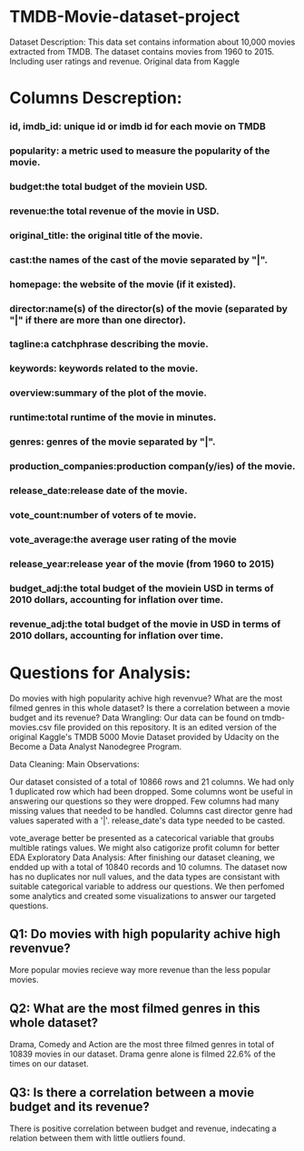 # TMDB-Movie-dataset-project
Dataset Description:
This data set contains information about 10,000 movies extracted from TMDB. The dataset contains movies from 1960 to 2015. Including user ratings and revenue. Original data from Kaggle

# Columns Descreption:
### id, imdb_id: unique id or imdb id for each movie on TMDB
### popularity: a metric used to measure the popularity of the movie.
### budget:the total budget of the moviein USD.
### revenue:the total revenue of the movie in USD.
### original_title: the original title of the movie.
### cast:the names of the cast of the movie separated by "|".
### homepage: the website of the movie (if it existed).
### director:name(s) of the director(s) of the movie (separated by "|" if there are more than one director).
### tagline:a catchphrase describing the movie.
### keywords: keywords related to the movie.
### overview:summary of the plot of the movie.
### runtime:total runtime of the movie in minutes.
### genres: genres of the movie separated by "|".
### production_companies:production compan(y/ies) of the movie.
### release_date:release date of the movie.
### vote_count:number of voters of te movie.
### vote_average:the average user rating of the movie
### release_year:release year of the movie (from 1960 to 2015)
### budget_adj:the total budget of the moviein USD in terms of 2010 dollars, accounting for inflation over time.
### revenue_adj:the total budget of the movie in USD in terms of 2010 dollars, accounting for inflation over time.
# Questions for Analysis:
Do movies with high popularity achive high revenvue?
What are the most filmed genres in this whole dataset?
Is there a correlation between a movie budget and its revenue?
Data Wrangling:
Our data can be found on tmdb-movies.csv file provided on this repository. It is an edited version of the original Kaggle's TMDB 5000 Movie Dataset provided by Udacity on the Become a Data Analyst Nanodegree Program.

Data Cleaning:
Main Observations:

Our dataset consisted of a total of 10866 rows and 21 columns.
We had only 1 duplicated row which had been dropped.
Some columns wont be useful in answering our questions so they were dropped.
Few columns had many missing values that needed to be handled.
Columns cast director genre had values saperated with a '|'.
release_date's data type needed to be casted.

vote_average better be presented as a catecorical variable that groubs multible ratings values.
We might also catigorize profit column for better EDA
Exploratory Data Analysis:
After finishing our dataset cleaning, we endded up with a total of 10840 records and 10 columns. The dataset now has no duplicates nor null values, and the data types are consistant with suitable categorical variable to address our questions. We then perfomed some analytics and created some visualizations to answer our targeted questions.

## Q1: Do movies with high popularity achive high revenvue?
More popular movies recieve way more revenue than the less popular movies.

## Q2: What are the most filmed genres in this whole dataset?
Drama, Comedy and Action are the most three filmed genres in total of 10839 movies in our dataset.
Drama genre alone is filmed 22.6% of the times on our dataset.
## Q3: Is there a correlation between a movie budget and its revenue?
There is positive correlation between budget and revenue, indecating a relation between them with little outliers found.
